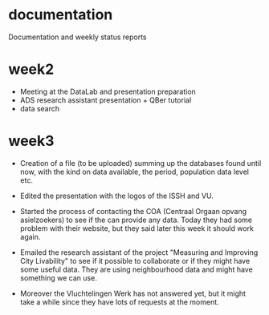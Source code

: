 # documentation
Documentation and weekly status reports 


# week2

- Meeting at the DataLab and presentation preparation
- ADS research assistant presentation + QBer tutorial
- data search

# week3

- Creation of a file (to be uploaded) summing up the databases found until now, with the kind on data available, the period, population data level etc.
-  Edited the presentation with the logos of the ISSH and VU.
- Started the process of contacting the COA (Centraal Orgaan opvang asielzoekers) to see if the can provide any data. Today they had some problem with their website, but they said later this week it should work again.
- Emailed the research assistant of the project "Measuring and Improving City Livability" to see if it possible to collaborate or if they might have some useful data. They are using neighbourhood data and might have something we can use.

- Moreover the Vluchtelingen Werk has not answered yet, but it might take a while since they have lots of requests at the moment.

